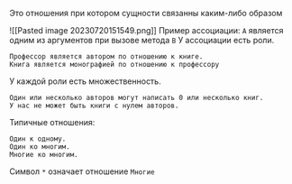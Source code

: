 Это отношения при котором сущности связанны каким-либо образом

![[Pasted image 20230720151549.png]]
Пример ассоциации: `A` является одним из аргументов при вызове метода `B`
У ассоциации есть роли. 
```
Профессор является автором по отношению к книге.
Книга является монографией по отношению к профессору
``` 
У каждой роли есть множественность.
```
Один или несколько авторов могут написать 0 или несколько книг.
У нас не может быть книги с нулем авторов. 
```
Типичные отношения:
```
Один к одному.
Один ко многим.
Многие ко многим.
```
Символ `*` означает отношение `Многие`
